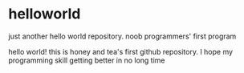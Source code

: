 # helloworld
just another hello world repository. noob programmers' first program

hello world! this is honey and tea's first github repository. I hope my programming skill getting better in no long time

